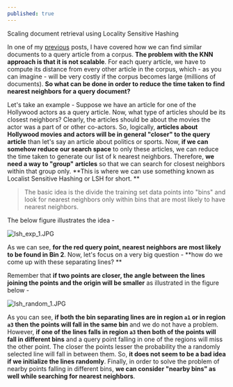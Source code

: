 ```yaml
---
published: true
---
```

Scaling document retrieval using Locality Sensitive Hashing

In one of my [previous](https://akshayjadiya.github.io/euclidean-vs-cosine-distance/) posts, I have covered how we can find similar documents to a query article from a corpus. **The problem with the KNN approach is that it is not scalable**. For each query article, we have to compute its distance from every other article in the corpus, which - as you can imagine - will be very costly if the corpus becomes large (millions of documents). **So what can be done in order to reduce the time taken to find nearest neighbors for a query document?**

Let's take an example - Suppose we have an article for one of the Hollywood actors as a query article. Now, what type of articles should  be its closest neighbors? Clearly, the articles should be about the movies the actor was a part of or other co-actors. So, logically, **articles about Hollywood movies and actors will be in general "closer" to the query article** than let's say an article about politics or sports. Now, **if we can somehow reduce our search space** to only these articles, we can reduce the time taken to generate our list of k nearest neighbors. Therefore, **we need a way to "group" articles** so that we can search for closest neighbors within that group only. **This is where we can use something known as Localist Sensitive Hashing or LSH for short. **

> The basic idea is the divide the training set data points into "bins" and look for nearest neighbors only within bins that are most likely to have nearest neighbors.

The below figure illustrates the idea - 

![lsh_exp_1.JPG]({{site.baseurl}}/images/lsh_1/lsh_exp_1.JPG)


As we can see, **for the red query point, nearest neighbors are most likely to be found in Bin 2**. Now, let's focus on a very big question -  **how do we come up with these separating lines? **

Remember that **if two points are closer, the angle between the lines joining the points and the origin will be smaller** as illustrated in the figure below - 

![lsh_random_1.JPG]({{site.baseurl}}/images/lsh_1/lsh_random_1.JPG)


As you can see, **if both the bin separating lines are in region `a1` or in region `a3` then the points will fall in the same bin** and we do not have a problem. However, **if one of the lines falls in region `a3` then both of the points will fall in different bins** and a query point falling in one of the regions will miss the other point. The closer the points lesser the probability the a randomly selected line will fall in between them. So, **it does not seem to be a bad idea if we initialize the lines randomly**. Finally, in order to solve the problem of nearby points falling in different bins, **we can consider "nearby bins" as well while searching for nearest neighbors**.  